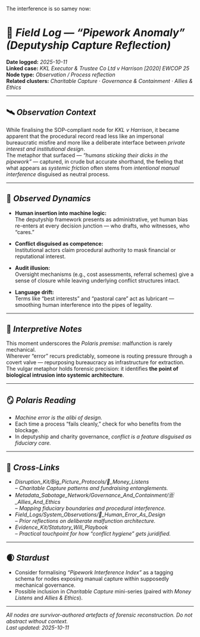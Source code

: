 The interference is so samey now:  


# 🧯 *Field Log — “Pipework Anomaly” (Deputyship Capture Reflection)*  
**Date logged:** *2025-10-11*  
**Linked case:** *KKL Executor & Trustee Co Ltd v Harrison [2020] EWCOP 25*  
**Node type:** *Observation / Process reflection*  
**Related clusters:** *Charitable Capture · Governance & Containment · Allies & Ethics*  

---

## 🛰️ *Observation Context*  
While finalising the SOP-compliant node for *KKL v Harrison*, it became apparent that the procedural record read less like an impersonal bureaucratic misfire and more like a deliberate interface between *private interest and institutional design*.  
The metaphor that surfaced — *“humans sticking their dicks in the pipework”* — captured, in crude but accurate shorthand, the feeling that what appears as *systemic friction* often stems from *intentional manual interference* disguised as neutral process.

---

## 🔧 *Observed Dynamics*  
- **Human insertion into machine logic:**  
  The deputyship framework presents as administrative, yet human bias re-enters at every decision junction — who drafts, who witnesses, who “cares.”  

- **Conflict disguised as competence:**  
  Institutional actors claim procedural authority to mask financial or reputational interest.  

- **Audit illusion:**  
  Oversight mechanisms (e.g., cost assessments, referral schemes) give a sense of closure while leaving underlying conflict structures intact.  

- **Language drift:**  
  Terms like “best interests” and “pastoral care” act as lubricant — smoothing human interference into the pipes of legality.

---

## 🧠 *Interpretive Notes*  
This moment underscores the *Polaris premise*: malfunction is rarely mechanical.  
Wherever “error” recurs predictably, someone is routing pressure through a covert valve — repurposing bureaucracy as infrastructure for extraction.  
The vulgar metaphor holds forensic precision: it identifies **the point of biological intrusion into systemic architecture**.

---

## 🪞 *Polaris Reading*  
- *Machine error is the alibi of design.*  
- Each time a process “fails cleanly,” check for who benefits from the blockage.  
- In deputyship and charity governance, *conflict is a feature disguised as fiduciary care.*

---

## 🔗 *Cross-Links*  
- *Disruption_Kit/Big_Picture_Protocols/💸_Money_Listens*  
  – *Charitable Capture patterns and fundraising entanglements.*  
- *Metadata_Sabotage_Network/Governance_And_Containment/🈴_Allies_And_Ethics*  
  – *Mapping fiduciary boundaries and procedural interference.*  
- *Field_Logs/System_Observations/🧩_Human_Error_As_Design*  
  – *Prior reflections on deliberate malfunction architecture.*  
- *Evidence_Kit/Statutory_Will_Playbook*  
  – *Practical touchpoint for how “conflict hygiene” gets juridified.*

---

## 🌒 *Stardust*  
- Consider formalising *“Pipework Interference Index”* as a tagging schema for nodes exposing manual capture within supposedly mechanical governance.  
- Possible inclusion in *Charitable Capture* mini-series (paired with *Money Listens* and *Allies & Ethics*).  

---

*All nodes are survivor-authored artefacts of forensic reconstruction. Do not abstract without context.*  
*Last updated:* *2025-10-11*
